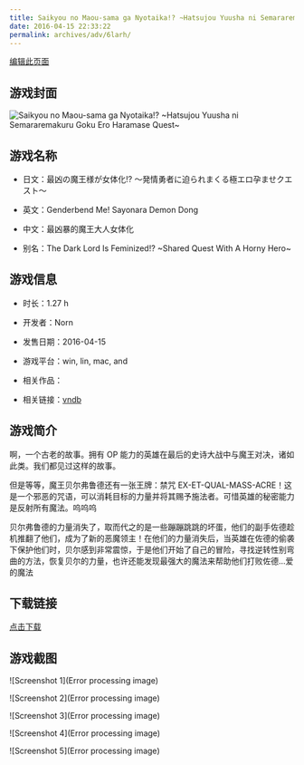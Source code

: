 ```yaml
---
title: Saikyou no Maou-sama ga Nyotaika!? ~Hatsujou Yuusha ni Semararemakuru Goku Ero Haramase Quest~
date: 2016-04-15 22:33:22
permalink: archives/adv/6larh/
---
```

[编辑此页面](https://github.com/ACG-3/ADV3-source/blob/main/source/_posts/%E6%9C%80%E5%87%B6%E3%81%AE%E9%AD%94%E7%8E%8B%E6%A7%98%E3%81%8C%E5%A5%B3%E4%BD%93%E5%8C%96%21%20%EF%BD%9E%E7%99%BA%E6%83%85%E5%8B%87%E8%80%85%E3%81%AB%E8%BF%AB%E3%82%89%E3%82%8C%E3%81%BE%E3%81%8F%E3%82%8B%E6%A5%B5%E3%82%A8%E3%83%AD%E5%AD%95%E3%81%BE%E3%81%9B%E3%82%AF%E3%82%A8%E3%82%B9%E3%83%88%EF%BD%9E.md)

## 游戏封面

![Saikyou no Maou-sama ga Nyotaika!? ~Hatsujou Yuusha ni Semararemakuru Goku Ero Haramase Quest~](None)


## 游戏名称

- 日文：最凶の魔王様が女体化!? ～発情勇者に迫られまくる極エロ孕ませクエスト～
- 英文：Genderbend Me! Sayonara Demon Dong
- 中文：最凶暴的魔王大人女体化

- 别名：The Dark Lord Is Feminized!? ~Shared Quest With A Horny Hero~


## 游戏信息

- 时长：1.27 h
- 开发者：Norn
- 发售日期：2016-04-15
- 游戏平台：win, lin, mac, and
- 相关作品：

- 相关链接：[vndb](https://vndb.org/v19245)


## 游戏简介

啊，一个古老的故事。拥有 OP 能力的英雄在最后的史诗大战中与魔王对决，诸如此类。我们都见过这样的故事。

但是等等，魔王贝尔弗鲁德还有一张王牌：禁咒 EX-ET-QUAL-MASS-ACRE！这是一个邪恶的咒语，可以消耗目标的力量并将其赐予施法者。可惜英雄的秘密能力是反射所有魔法。呜呜呜

贝尔弗鲁德的力量消失了，取而代之的是一些蹦蹦跳跳的坏蛋，他们的副手佐德趁机推翻了他们，成为了新的恶魔领主！在他们的力量消失后，当英雄在佐德的偷袭下保护他们时，贝尔感到非常震惊，于是他们开始了自己的冒险，寻找逆转性别弯曲的方法，恢复贝尔的力量，也许还能发现最强大的魔法来帮助他们打败佐德...爱的魔法




## 下载链接

[点击下载](https://pan.timero.xyz/onedrive/adv_lib_001/%E6%9C%80%E5%87%B6%E3%81%AE%E9%AD%94%E7%8E%8B%E6%A7%98%E3%81%8C%E5%A5%B3%E4%BD%93%E5%8C%96%21%20%EF%BD%9E%E7%99%BA%E6%83%85%E5%8B%87%E8%80%85%E3%81%AB%E8%BF%AB%E3%82%89%E3%82%8C%E3%81%BE%E3%81%8F%E3%82%8B%E6%A5%B5%E3%82%A8%E3%83%AD%E5%AD%95%E3%81%BE%E3%81%9B%E3%82%AF%E3%82%A8%E3%82%B9%E3%83%88%EF%BD%9E)


## 游戏截图


![Screenshot 1](Error processing image)

![Screenshot 2](Error processing image)

![Screenshot 3](Error processing image)

![Screenshot 4](Error processing image)

![Screenshot 5](Error processing image)

